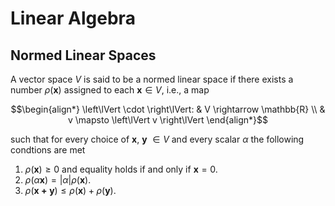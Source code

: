 # Linear Algebra

## Normed Linear Spaces

A vector space $V$ is said to be a normed linear space if there exists a number $\rho(\mathbf{x})$ assigned to each $\mathbf{x} \in V$, i.e., a map 

$$\begin{align*}
\left\lVert \cdot \right\lVert: & V \rightarrow \mathbb{R} \\
& v \mapsto \left\lVert v \right\lVert
\end{align*}$$

such that for every choice of $\mathbf{x}$, $\mathbf{y}$ $\in V$ and every scalar $\alpha$ the following condtions are met

1. $\rho(\mathbf{x}) \geq 0$ and equality holds if and only if $\mathbf{x}=0$.
2. $\rho(\alpha\mathbf{x}) = \left|\alpha\right| \rho(\mathbf{x})$.
3. $\rho(\mathbf{x+y}) \leq \rho(\mathbf{x}) + \rho(\mathbf{y})$.
